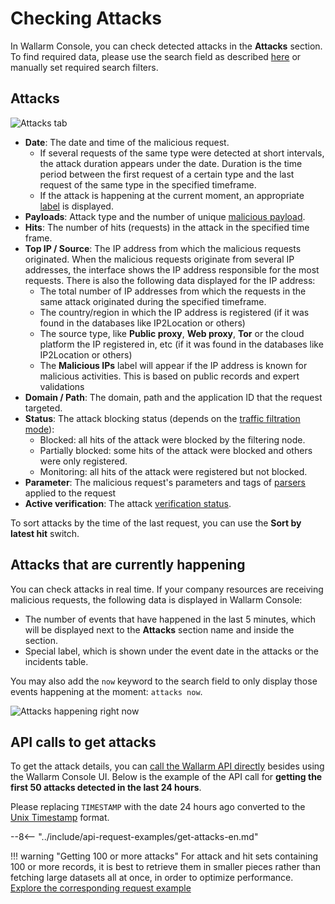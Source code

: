 [link-using-search]:    ../search-and-filters/use-search.md
[link-verify-attack]:   ../events/verify-attack.md

[img-attacks-tab]:      ../../images/user-guides/events/check-attack.png
[img-current-attacks]:  ../../images/glossary/attack-with-one-hit-example.png
[img-incidents-tab]:    ../../images/user-guides/events/incident-vuln.png
[img-show-falsepositive]: ../../images/user-guides/events/filter-for-falsepositive.png
[use-search]:             ../search-and-filters/use-search.md
[search-by-attack-status]: ../search-and-filters/use-search.md#search-attacks-by-the-action

# Checking Attacks

In Wallarm Console, you can check detected attacks in the **Attacks** section. To find required data, please use the search field as described [here][use-search] or manually set required search filters.

## Attacks

![Attacks tab][img-attacks-tab]

* **Date**: The date and time of the malicious request.
    * If several requests of the same type were detected at short intervals, the attack duration appears under the date. Duration is the time period between the first request of a certain type and the last request of the same type in the specified timeframe. 
    * If the attack is happening at the current moment, an appropriate [label](#events-that-are-currently-happening) is displayed.
* **Payloads**: Attack type and the number of unique [malicious payload](../../glossary-en.md#malicious-payload). 
* **Hits**: The number of hits (requests) in the attack in the specified time frame. 
* **Top IP / Source**: The IP address from which the malicious requests originated. When the malicious requests originate from several IP addresses, the interface shows the IP address responsible for the most requests. There is also the following data displayed for the IP address:
     * The total number of IP addresses from which the requests in the same attack originated during the specified timeframe. 
     * The country/region in which the IP address is registered (if it was found in the databases like IP2Location or others)
     * The source type, like **Public proxy**, **Web proxy**, **Tor** or the cloud platform the IP registered in, etc (if it was found in the databases like IP2Location or others)
     * The **Malicious IPs** label will appear if the IP address is known for malicious activities. This is based on public records and expert validations
* **Domain / Path**: The domain, path and the application ID that the request targeted.
* **Status**: The attack blocking status (depends on the [traffic filtration mode](../../admin-en/configure-wallarm-mode.md)):
     * Blocked: all hits of the attack were blocked by the filtering node.
     * Partially blocked: some hits of the attack were blocked and others were only registered.
     * Monitoring: all hits of the attack were registered but not blocked.
* **Parameter**: The malicious request's parameters and tags of [parsers](../rules/request-processing.md) applied to the request
* **Active verification**: The attack [verification status](verify-attack.md).

To sort attacks by the time of the last request, you can use the **Sort by latest hit** switch.

## Attacks that are currently happening

You can check attacks in real time. If your company resources are receiving malicious requests, the following data is displayed in Wallarm Console:

* The number of events that have happened in the last 5 minutes, which will be displayed next to the **Attacks** section name and inside the section.
* Special label, which is shown under the event date in the attacks or the incidents table.

You may also add the `now` keyword to the search field to only display those events happening at the moment: `attacks now`.

![Attacks happening right now][img-current-attacks]

## API calls to get attacks

To get the attack details, you can [call the Wallarm API directly](../../api/overview.md) besides using the Wallarm Console UI. Below is the example of the API call for **getting the first 50 attacks detected in the last 24 hours**.

Please replacing `TIMESTAMP` with the date 24 hours ago converted to the [Unix Timestamp](https://www.unixtimestamp.com/) format.

--8<-- "../include/api-request-examples/get-attacks-en.md"

!!! warning "Getting 100 or more attacks"
    For attack and hit sets containing 100 or more records, it is best to retrieve them in smaller pieces rather than fetching large datasets all at once, in order to optimize performance. [Explore the corresponding request example](../../api/request-examples.md#get-a-large-number-of-attacks-100-and-more)

<!-- ## Demo videos

<div class="video-wrapper">
  <iframe width="1280" height="720" src="https://www.youtube.com/embed/rhigX3DEoZ8" frameborder="0" allow="accelerometer; autoplay; encrypted-media; gyroscope; picture-in-picture" allowfullscreen></iframe>
</div> -->
